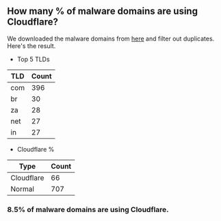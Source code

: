 ## How many % of malware domains are using Cloudflare?


We downloaded the malware domains from [here](https://urlhaus.abuse.ch) and filter out duplicates.
Here's the result.


[//]: # (start replacement)


- Top 5 TLDs

| TLD | Count |
| --- | --- |
| com | 396 |
| br | 30 |
| za | 28 |
| net | 27 |
| in | 27 |


- Cloudflare %

| Type | Count |
| --- | --- |
| Cloudflare | 66 |
| Normal | 707 |


### 8.5% of malware domains are using Cloudflare.